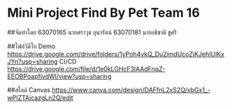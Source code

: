 # Mini Project Find By Pet Team 16

##จัดทำโดย
63070165 นายศราวุธ อุนารัตน์
63070181 นายอธิชาติ ชูศรี

##ไฟล์วิดีโอ
Demo
https://drive.google.com/drive/folders/1yPoh4vkQ_Du2imdUcoZjKJehIUlKxJYn?usp=sharing
CI/CD
https://drive.google.com/file/d/1e0kLGHcF3lAAdFnqZ-EEOBPoapfivdWl/view?usp=sharing

##สไลด์
Canvas
https://www.canva.com/design/DAFfnL2xS2Q/xbGx1_-wPIZTAicazgLn2Q/edit
